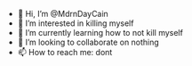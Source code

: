 - 👋 Hi, I’m @MdrnDayCain
- 👀 I’m interested in killing myself
- 🌱 I’m currently learning how to not kill myself
- 💞️ I’m looking to collaborate on nothing
- 📫 How to reach me: dont

<!---
MdrnDayCain/MdrnDayCain is a ✨ special ✨ repository because its `README.md` (this file) appears on your GitHub profile.
You can click the Preview link to take a look at your changes.
--->
